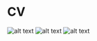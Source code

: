 # CV

![alt text](https://github.com/TheoBM5/cv-TeodoroBarba/tree/main/cv-TeodoroBarba/img1.png?raw=true)
![alt text](https://github.com/TheoBM5/cv-TeodoroBarba/edit/main/cv-TeodoroBarba/img2.png?raw=true)
![alt text](https://github.com/TheoBM5/cv-TeodoroBarba/edit/main/cv-TeodoroBarba/img3.png?raw=true)

